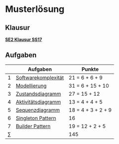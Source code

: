 # Musterlösung

## Klausur

  [**SE2 Klausur SS17**](https://1drv.ms/b/s!AhMoB1mqc6rZgYMNqsG7kmHUZ07nYg)
  
## Aufgaben


| |Aufgaben|Punkte|
|-|--------|------|
|1|[Softwarekomplexität](https://github.com/Mozartuss/SE2_SS2018/blob/master/Softwarekomplexitaet/Aufgabe1.md)|21 = 6 + 6 + 9|  
|2|[Modellierung](https://github.com/Mozartuss/SE2_SS2018/blob/master/Modellierung%20mit%20UML/Aufgabe%202.md)|31 = 6 + 15 + 10|  
|3|[Zustandsdiagramm](https://github.com/Mozartuss/SE2_SS2018/blob/master/Zustandsdiagramm/Aufgabe3.md)|27 = 15 + 12| 
|4|[Aktivitätsdiagramm](https://github.com/Mozartuss/SE2_SS2018/blob/master/Aktivit%C3%A4tsdiagramm/Aufgabe4.md)|13 = 4 + 4 + 5| 
|5|[Sequenzdiagramm](https://github.com/Mozartuss/SE2_SS2018/blob/master/Sequenzdiagramm/Aufgabe5.md)|18 = 4 + 3 + 2 + 9| 
|6|[Singleton Pattern](https://github.com/Mozartuss/SE2_SS2018/blob/master/Patterns/Aufgabe6/FileResourceService.java)|16|  
|7|[Builder Pattern](https://github.com/Mozartuss/SE2_SS2018/blob/master/Patterns/Aufgabe7/BookSearch.java)|19 = 12 + 2 + 5|
|∑| |145|    
